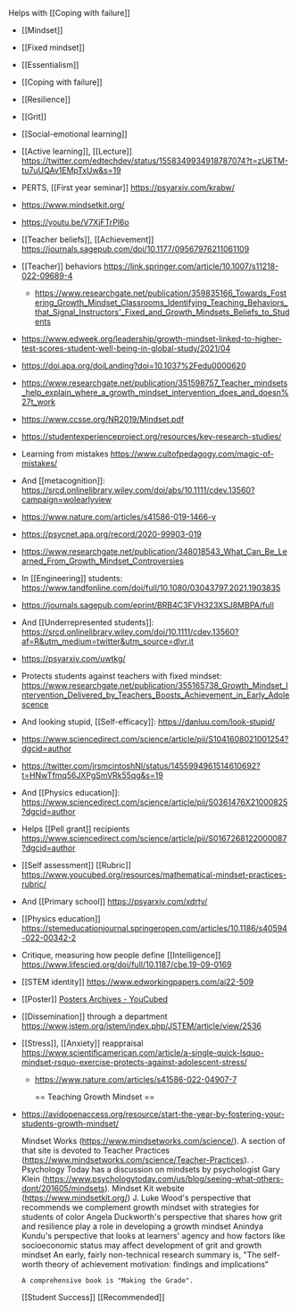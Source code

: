 Helps with [[Coping with failure]]

- [[Mindset]]
- [[Fixed mindset]]
- [[Essentialism]]
- [[Coping with failure]]
- [[Resilience]]
- [[Grit]]
- [[Social-emotional learning]]
- [[Active learning]], [[Lecture]] https://twitter.com/edtechdev/status/1558349934918787074?t=zU6TM-tu7uUQAv1EMpTxUw&s=19
- PERTS, [[First year seminar]] https://psyarxiv.com/krabw/
- https://www.mindsetkit.org/
- https://youtu.be/V7XjFTrPl6o
- [[Teacher beliefs]], [[Achievement]] https://journals.sagepub.com/doi/10.1177/09567976211061109
- [[Teacher]] behaviors https://link.springer.com/article/10.1007/s11218-022-09689-4
	- https://www.researchgate.net/publication/359835166_Towards_Fostering_Growth_Mindset_Classrooms_Identifying_Teaching_Behaviors_that_Signal_Instructors'_Fixed_and_Growth_Mindsets_Beliefs_to_Students
- https://www.edweek.org/leadership/growth-mindset-linked-to-higher-test-scores-student-well-being-in-global-study/2021/04
- https://doi.apa.org/doiLanding?doi=10.1037%2Fedu0000620
- https://www.researchgate.net/publication/351598757_Teacher_mindsets_help_explain_where_a_growth_mindset_intervention_does_and_doesn%27t_work
- https://www.ccsse.org/NR2019/Mindset.pdf
- https://studentexperienceproject.org/resources/key-research-studies/
- Learning from mistakes https://www.cultofpedagogy.com/magic-of-mistakes/
- And [[metacognition]]: https://srcd.onlinelibrary.wiley.com/doi/abs/10.1111/cdev.13560?campaign=wolearlyview
- https://www.nature.com/articles/s41586-019-1466-y
- https://psycnet.apa.org/record/2020-99903-019
- https://www.researchgate.net/publication/348018543_What_Can_Be_Learned_From_Growth_Mindset_Controversies
- In [[Engineering]] students: https://www.tandfonline.com/doi/full/10.1080/03043797.2021.1903835
- https://journals.sagepub.com/eprint/BRB4C3FVH323XSJ8MBPA/full
- And [[Underrepresented students]]: https://srcd.onlinelibrary.wiley.com/doi/10.1111/cdev.13560?af=R&utm_medium=twitter&utm_source=dlvr.it
- https://psyarxiv.com/uwtkg/
- Protects students against teachers with fixed mindset: https://www.researchgate.net/publication/355165738_Growth_Mindset_Intervention_Delivered_by_Teachers_Boosts_Achievement_in_Early_Adolescence
- And looking stupid, [[Self-efficacy]]: https://danluu.com/look-stupid/
- https://www.sciencedirect.com/science/article/pii/S1041608021001254?dgcid=author
- https://twitter.com/jrsmcintoshNI/status/1455994961514610692?t=HNwTfmq56JXPgSmVRk55qg&s=19
- And [[Physics education]]: https://www.sciencedirect.com/science/article/pii/S0361476X21000825?dgcid=author
- Helps [[Pell grant]] recipients https://www.sciencedirect.com/science/article/pii/S0167268122000087?dgcid=author
- [[Self assessment]] [[Rubric]] https://www.youcubed.org/resources/mathematical-mindset-practices-rubric/
- And [[Primary school]] https://psyarxiv.com/xdrty/
- [[Physics education]] https://stemeducationjournal.springeropen.com/articles/10.1186/s40594-022-00342-2
- Critique, measuring how people define [[Intelligence]] https://www.lifescied.org/doi/full/10.1187/cbe.19-09-0169
- [[STEM identity]] https://www.edworkingpapers.com/ai22-509
- [[Poster]] [Posters Archives - YouCubed](https://www.youcubed.org/resource/posters/)
- [[Dissemination]] through a department https://www.jstem.org/jstem/index.php/JSTEM/article/view/2536
- [[Stress]], [[Anxiety]] reappraisal https://www.scientificamerican.com/article/a-single-quick-lsquo-mindset-rsquo-exercise-protects-against-adolescent-stress/
	- https://www.nature.com/articles/s41586-022-04907-7
	  
	  == Teaching Growth Mindset ==
- https://avidopenaccess.org/resource/start-the-year-by-fostering-your-students-growth-mindset/
  
  Mindset Works (https://www.mindsetworks.com/science/). A section of that site is devoted to Teacher Practices (https://www.mindsetworks.com/science/Teacher-Practices). . Psychology Today has a discussion on mindsets by psychologist Gary Klein (https://www.psychologytoday.com/us/blog/seeing-what-others-dont/201605/mindsets). Mindset Kit website (https://www.mindsetkit.org/) J. Luke Wood's perspective that recommends we complement growth mindset with strategies for students of color Angela Duckworth's perspective that shares how grit and resilience play a role in developing a growth mindset Anindya Kundu's perspective that looks at learners' agency and how factors like socioeconomic status may affect development of grit and growth mindset An early, fairly non-technical research summary is, &quot;The self-worth theory of achievement motivation: findings and implications&quot;
  
  <code>A comprehensive book is &quot;Making the Grade&quot;.</code>
  
  [[Student Success]] [[Recommended]]